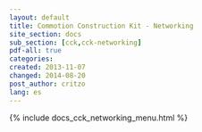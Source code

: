 ```yaml
---
layout: default
title: Commotion Construction Kit - Networking
site_section: docs
sub_section: [cck,cck-networking]
pdf-all: true
categories: 
created: 2013-11-07
changed: 2014-08-20
post_author: critzo
lang: es
---
```

<div class="cck-section-page">
{% include docs_cck_networking_menu.html %}
</div>
 
